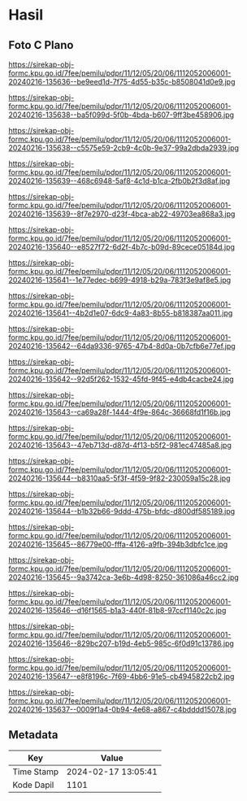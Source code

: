 # Hasil

## Foto C Plano

https://sirekap-obj-formc.kpu.go.id/7fee/pemilu/pdpr/11/12/05/20/06/1112052006001-20240216-135636--be9eed1d-7f75-4d55-b35c-b8508041d0e9.jpg

https://sirekap-obj-formc.kpu.go.id/7fee/pemilu/pdpr/11/12/05/20/06/1112052006001-20240216-135638--ba5f099d-5f0b-4bda-b607-9ff3be458906.jpg

https://sirekap-obj-formc.kpu.go.id/7fee/pemilu/pdpr/11/12/05/20/06/1112052006001-20240216-135638--c5575e59-2cb9-4c0b-9e37-99a2dbda2939.jpg

https://sirekap-obj-formc.kpu.go.id/7fee/pemilu/pdpr/11/12/05/20/06/1112052006001-20240216-135639--468c6948-5af8-4c1d-b1ca-2fb0b2f3d8af.jpg

https://sirekap-obj-formc.kpu.go.id/7fee/pemilu/pdpr/11/12/05/20/06/1112052006001-20240216-135639--8f7e2970-d23f-4bca-ab22-49703ea868a3.jpg

https://sirekap-obj-formc.kpu.go.id/7fee/pemilu/pdpr/11/12/05/20/06/1112052006001-20240216-135640--e8527f72-6d2f-4b7c-b09d-89cece05184d.jpg

https://sirekap-obj-formc.kpu.go.id/7fee/pemilu/pdpr/11/12/05/20/06/1112052006001-20240216-135641--1e77edec-b699-4918-b29a-783f3e9af8e5.jpg

https://sirekap-obj-formc.kpu.go.id/7fee/pemilu/pdpr/11/12/05/20/06/1112052006001-20240216-135641--4b2d1e07-6dc9-4a83-8b55-b818387aa011.jpg

https://sirekap-obj-formc.kpu.go.id/7fee/pemilu/pdpr/11/12/05/20/06/1112052006001-20240216-135642--64da9336-9765-47b4-8d0a-0b7cfb6e77ef.jpg

https://sirekap-obj-formc.kpu.go.id/7fee/pemilu/pdpr/11/12/05/20/06/1112052006001-20240216-135642--92d5f262-1532-45fd-9f45-e4db4cacbe24.jpg

https://sirekap-obj-formc.kpu.go.id/7fee/pemilu/pdpr/11/12/05/20/06/1112052006001-20240216-135643--ca69a28f-1444-4f9e-864c-36668fd1f16b.jpg

https://sirekap-obj-formc.kpu.go.id/7fee/pemilu/pdpr/11/12/05/20/06/1112052006001-20240216-135643--47eb713d-d87d-4f13-b5f2-981ec47485a8.jpg

https://sirekap-obj-formc.kpu.go.id/7fee/pemilu/pdpr/11/12/05/20/06/1112052006001-20240216-135644--b8310aa5-5f3f-4f59-9f82-230059a15c28.jpg

https://sirekap-obj-formc.kpu.go.id/7fee/pemilu/pdpr/11/12/05/20/06/1112052006001-20240216-135644--b1b32b66-9ddd-475b-bfdc-d800df585189.jpg

https://sirekap-obj-formc.kpu.go.id/7fee/pemilu/pdpr/11/12/05/20/06/1112052006001-20240216-135645--86779e00-fffa-4126-a9fb-394b3dbfc1ce.jpg

https://sirekap-obj-formc.kpu.go.id/7fee/pemilu/pdpr/11/12/05/20/06/1112052006001-20240216-135645--9a3742ca-3e6b-4d98-8250-361086a46cc2.jpg

https://sirekap-obj-formc.kpu.go.id/7fee/pemilu/pdpr/11/12/05/20/06/1112052006001-20240216-135646--d16f1565-b1a3-440f-81b8-97ccf1140c2c.jpg

https://sirekap-obj-formc.kpu.go.id/7fee/pemilu/pdpr/11/12/05/20/06/1112052006001-20240216-135646--829bc207-b19d-4eb5-985c-6f0d91c13786.jpg

https://sirekap-obj-formc.kpu.go.id/7fee/pemilu/pdpr/11/12/05/20/06/1112052006001-20240216-135647--e8f8196c-7f69-4bb6-91e5-cb4945822cb2.jpg

https://sirekap-obj-formc.kpu.go.id/7fee/pemilu/pdpr/11/12/05/20/06/1112052006001-20240216-135637--0009f1a4-0b94-4e68-a867-c4bdddd15078.jpg


## Metadata

| Key        | Value               |
| ---------- | ------------------- |
| Time Stamp | 2024-02-17 13:05:41 |
| Kode Dapil | 1101                |



